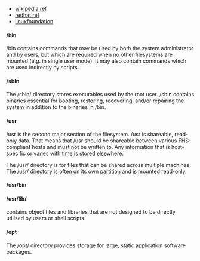 - [wikipedia ref](https://en.wikipedia.org/wiki/Filesystem_Hierarchy_Standard)
- [redhat ref](https://access.redhat.com/documentation/en-us/red_hat_enterprise_linux/4/html/reference_guide/s1-filesystem-fhs)
- [linuxfoundation](https://refspecs.linuxfoundation.org/FHS_3.0/fhs/ch03s04.html)


#### /bin
/bin contains commands that may be used by both the system administrator and by users,
but which are required when no other filesystems are mounted (e.g. in single user mode).
It may also contain commands which are used indirectly by scripts.

#### /sbin
The /sbin/ directory stores executables used by the root user. 
/sbin contains binaries essential for booting, restoring, recovering, and/or repairing the system in addition to the binaries in /bin.


#### /usr
/usr is the second major section of the filesystem. /usr is shareable, read-only data.
That means that /usr should be shareable between various FHS-compliant hosts and must not be written to.
Any information that is host-specific or varies with time is stored elsewhere.

The /usr/ directory is for files that can be shared across multiple machines.
The /usr/ directory is often on its own partition and is mounted read-only. 

#### /usr/bin

#### /usr/lib/
contains object files and libraries that are not designed to be directly utilized by users or shell scripts. 

#### /opt
The /opt/ directory provides storage for large, static application software packages.
